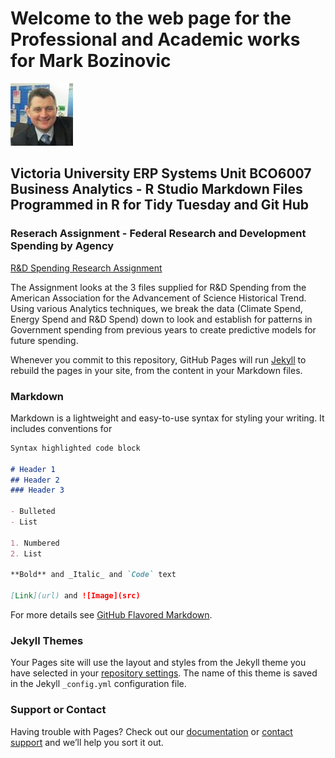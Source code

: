 # Welcome to the web page for the Professional and Academic works for Mark Bozinovic                    

![Mark Bozinovic](MarkBozinovicPicture.jpg)

## Victoria University ERP Systems Unit BCO6007 Business Analytics - R Studio Markdown Files Programmed in R for Tidy Tuesday and Git Hub

### Reserach Assignment - Federal Research and Development Spending by Agency
[R&D Spending Research Assignment](https://rpubs.com/mark_bozinovic/684579) 

The Assignment looks at the 3 files supplied for R&D Spending from the American Association for the Advancement of Science Historical Trend.
Using various Analytics techniques, we break the data (Climate Spend, Energy Spend and R&D Spend) down to look and establish for patterns
in Government spending from previous years to create predictive models for future spending.

Whenever you commit to this repository, GitHub Pages will run [Jekyll](https://jekyllrb.com/) to rebuild the pages in your site, from the content in your Markdown files.

### Markdown

Markdown is a lightweight and easy-to-use syntax for styling your writing. It includes conventions for

```markdown
Syntax highlighted code block

# Header 1
## Header 2
### Header 3

- Bulleted
- List

1. Numbered
2. List

**Bold** and _Italic_ and `Code` text

[Link](url) and ![Image](src)
```

For more details see [GitHub Flavored Markdown](https://guides.github.com/features/mastering-markdown/).

### Jekyll Themes

Your Pages site will use the layout and styles from the Jekyll theme you have selected in your [repository settings](https://github.com/MarkBozinovic/Mark_Bozinovic/settings). The name of this theme is saved in the Jekyll `_config.yml` configuration file.

### Support or Contact

Having trouble with Pages? Check out our [documentation](https://docs.github.com/categories/github-pages-basics/) or [contact support](https://github.com/contact) and we’ll help you sort it out.
